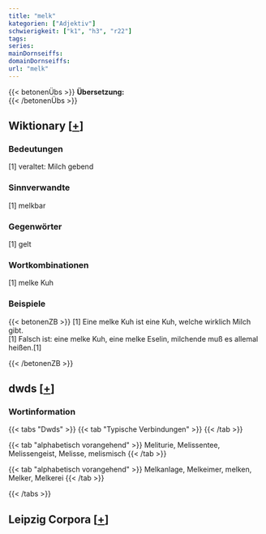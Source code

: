 ```yaml
---
title: "melk"
kategorien: ["Adjektiv"]
schwierigkeit: ["k1", "h3", "r22"]
tags:
series:
mainDornseiffs:
domainDornseiffs:
url: "melk"
---
```


{{< betonenÜbs >}}
**Übersetzung:**  
{{< /betonenÜbs >}}

## Wiktionary [[+](https://de.wiktionary.org/wiki/melk)]

### Bedeutungen
[1] veraltet: Milch gebend  

### Sinnverwandte
[1] melkbar  

### Gegenwörter
[1] gelt  

### Wortkombinationen
[1] melke Kuh  

### Beispiele
{{< betonenZB >}}
[1] Eine melke Kuh ist eine Kuh, welche wirklich Milch gibt.  
[1] Falsch ist: eine melke Kuh, eine melke Eselin, milchende muß es allemal heißen.[1]  

{{< /betonenZB >}}


## dwds [[+](https://www.dwds.de/wb/melk)]

### Wortinformation
{{< tabs "Dwds" >}}
{{< tab "Typische Verbindungen" >}}
{{< /tab >}}

{{< tab "alphabetisch vorangehend" >}}
Meliturie, Melissentee, Melissengeist, Melisse, melismisch
{{< /tab >}}

{{< tab "alphabetisch vorangehend" >}}
Melkanlage, Melkeimer, melken, Melker, Melkerei
{{< /tab >}}

{{< /tabs >}}

## Leipzig Corpora [[+](https://corpora.uni-leipzig.de/en/res?word=melk&corpusId=deu_newscrawl-public_2018)]

